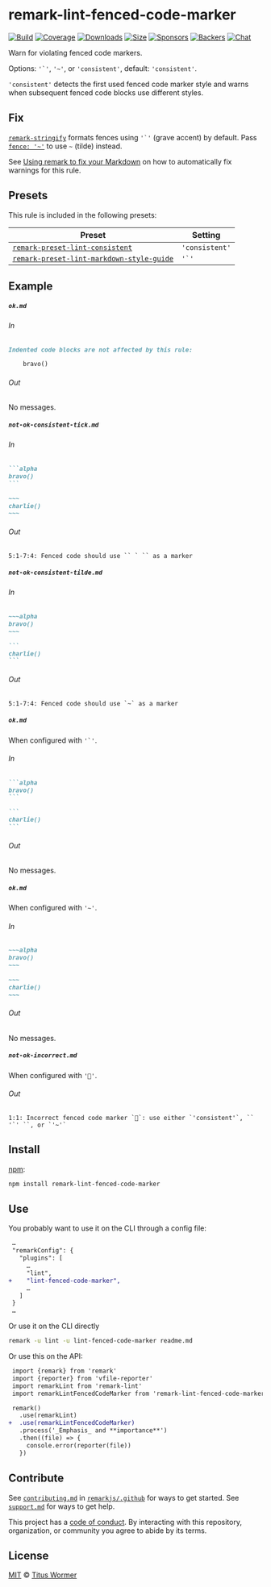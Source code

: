 <!--This file is generated-->

# remark-lint-fenced-code-marker

[![Build][build-badge]][build]
[![Coverage][coverage-badge]][coverage]
[![Downloads][downloads-badge]][downloads]
[![Size][size-badge]][size]
[![Sponsors][sponsors-badge]][collective]
[![Backers][backers-badge]][collective]
[![Chat][chat-badge]][chat]

Warn for violating fenced code markers.

Options: ``'`'``, `'~'`, or `'consistent'`, default: `'consistent'`.

`'consistent'` detects the first used fenced code marker style and warns
when subsequent fenced code blocks use different styles.

## Fix

[`remark-stringify`](https://github.com/remarkjs/remark/tree/HEAD/packages/remark-stringify)
formats fences using ``'`'`` (grave accent) by default.
Pass
[`fence: '~'`](https://github.com/remarkjs/remark/tree/HEAD/packages/remark-stringify#optionsfence)
to use `~` (tilde) instead.

See [Using remark to fix your Markdown](https://github.com/remarkjs/remark-lint#using-remark-to-fix-your-markdown)
on how to automatically fix warnings for this rule.

## Presets

This rule is included in the following presets:

| Preset | Setting |
| - | - |
| [`remark-preset-lint-consistent`](https://github.com/remarkjs/remark-lint/tree/main/packages/remark-preset-lint-consistent) | `'consistent'` |
| [`remark-preset-lint-markdown-style-guide`](https://github.com/remarkjs/remark-lint/tree/main/packages/remark-preset-lint-markdown-style-guide) | ``'`'`` |

## Example

##### `ok.md`

###### In

```markdown
Indented code blocks are not affected by this rule:

    bravo()
```

###### Out

No messages.

##### `not-ok-consistent-tick.md`

###### In

````markdown
```alpha
bravo()
```

~~~
charlie()
~~~
````

###### Out

```text
5:1-7:4: Fenced code should use `` ` `` as a marker
```

##### `not-ok-consistent-tilde.md`

###### In

````markdown
~~~alpha
bravo()
~~~

```
charlie()
```
````

###### Out

```text
5:1-7:4: Fenced code should use `~` as a marker
```

##### `ok.md`

When configured with ``'`'``.

###### In

````markdown
```alpha
bravo()
```

```
charlie()
```
````

###### Out

No messages.

##### `ok.md`

When configured with `'~'`.

###### In

```markdown
~~~alpha
bravo()
~~~

~~~
charlie()
~~~
```

###### Out

No messages.

##### `not-ok-incorrect.md`

When configured with `'💩'`.

###### Out

```text
1:1: Incorrect fenced code marker `💩`: use either `'consistent'`, `` '`' ``, or `'~'`
```

## Install

[npm][]:

```sh
npm install remark-lint-fenced-code-marker
```

## Use

You probably want to use it on the CLI through a config file:

```diff
 …
 "remarkConfig": {
   "plugins": [
     …
     "lint",
+    "lint-fenced-code-marker",
     …
   ]
 }
 …
```

Or use it on the CLI directly

```sh
remark -u lint -u lint-fenced-code-marker readme.md
```

Or use this on the API:

```diff
 import {remark} from 'remark'
 import {reporter} from 'vfile-reporter'
 import remarkLint from 'remark-lint'
 import remarkLintFencedCodeMarker from 'remark-lint-fenced-code-marker'

 remark()
   .use(remarkLint)
+  .use(remarkLintFencedCodeMarker)
   .process('_Emphasis_ and **importance**')
   .then((file) => {
     console.error(reporter(file))
   })
```

## Contribute

See [`contributing.md`][contributing] in [`remarkjs/.github`][health] for ways
to get started.
See [`support.md`][support] for ways to get help.

This project has a [code of conduct][coc].
By interacting with this repository, organization, or community you agree to
abide by its terms.

## License

[MIT][license] © [Titus Wormer][author]

[build-badge]: https://github.com/remarkjs/remark-lint/workflows/main/badge.svg

[build]: https://github.com/remarkjs/remark-lint/actions

[coverage-badge]: https://img.shields.io/codecov/c/github/remarkjs/remark-lint.svg

[coverage]: https://codecov.io/github/remarkjs/remark-lint

[downloads-badge]: https://img.shields.io/npm/dm/remark-lint-fenced-code-marker.svg

[downloads]: https://www.npmjs.com/package/remark-lint-fenced-code-marker

[size-badge]: https://img.shields.io/bundlephobia/minzip/remark-lint-fenced-code-marker.svg

[size]: https://bundlephobia.com/result?p=remark-lint-fenced-code-marker

[sponsors-badge]: https://opencollective.com/unified/sponsors/badge.svg

[backers-badge]: https://opencollective.com/unified/backers/badge.svg

[collective]: https://opencollective.com/unified

[chat-badge]: https://img.shields.io/badge/chat-discussions-success.svg

[chat]: https://github.com/remarkjs/remark/discussions

[npm]: https://docs.npmjs.com/cli/install

[health]: https://github.com/remarkjs/.github

[contributing]: https://github.com/remarkjs/.github/blob/HEAD/contributing.md

[support]: https://github.com/remarkjs/.github/blob/HEAD/support.md

[coc]: https://github.com/remarkjs/.github/blob/HEAD/code-of-conduct.md

[license]: https://github.com/remarkjs/remark-lint/blob/main/license

[author]: https://wooorm.com
